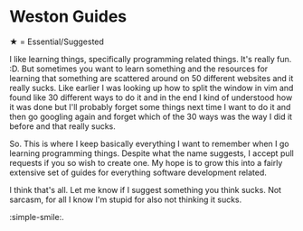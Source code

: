 # Weston Guides

★ = Essential/Suggested

I like learning things, specifically programming related things. It's really fun. :D. But sometimes you want to learn something and the resources for learning that something are scattered around on 50 different websites and it really sucks. Like earlier I was looking up how to split the window in vim and found like 30 different ways to do it and in the end I kind of understood how it was done but I'll probably forget some things next time I want to do it and then go googling again and forget which of the 30 ways was the way I did it before and that really sucks. 

So. This is where I keep basically everything I want to remember when I go learning programming things. Despite what the name suggests, I accept pull requests if you so wish to create one. My hope is to grow this into a fairly extensive set of guides for everything software development related. 

I think that's all. Let me know if I suggest something you think sucks. Not sarcasm, for all I know I'm stupid for also not thinking it sucks.

:simple-smile:.